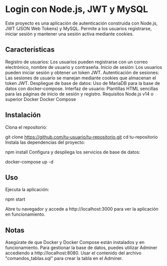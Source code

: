 # Login con Node.js, JWT y MySQL

Este proyecto es una aplicación de autenticación construida con Node.js, JWT (JSON Web Tokens) y MySQL. Permite a los usuarios registrarse, iniciar sesión y mantener una sesión activa mediante cookies.

## Características
Registro de usuarios: Los usuarios pueden registrarse con un correo electrónico, nombre de usuario y contraseña.
Inicio de sesión: Los usuarios pueden iniciar sesión y obtener un token JWT.
Autenticación de sesiones: Las sesiones de usuario se manejan mediante cookies que almacenan el token JWT.
Despliegue de base de datos: Uso de MariaDB para la base de datos con docker-compose.
Interfaz de usuario: Plantillas HTML sencillas para las páginas de inicio de sesión y registro.
Requisitos
Node.js v14 o superior
Docker
Docker Compose

## Instalación
Clona el repositorio:

git clone https://github.com/tu-usuario/tu-repositorio.git
cd tu-repositorio
Instala las dependencias del proyecto:

npm install
Configura y despliega los servicios de base de datos:

docker-compose up -d

## Uso
Ejecuta la aplicación:

npm start

Abre tu navegador y accede a http://localhost:3000 para ver la aplicación en funcionamiento.

## Notas

Asegúrate de que Docker y Docker Compose están instalados y en funcionamiento.
Para gestionar la base de datos, puedes utilizar Adminer accediendo a http://localhost:8080.
Usar el contenido del archivo "comandos_tablas.sql" para crear la tabla en el Adminer.